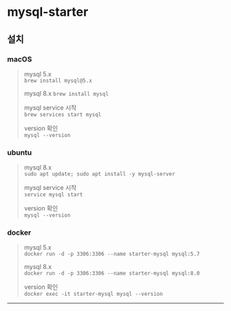 # mysql-starter

## 설치
### macOS
> mysql 5.x  
> `brew install mysql@5.x`  
>
> mysql 8.x
> `brew install mysql`  
> 
> mysql service 시작  
> `brew services start mysql`  
> 
> version 확인  
> `mysql --version`

### ubuntu
> mysql 8.x  
> `sudo apt update; sudo apt install -y mysql-server`
>
> mysql service 시작  
> `service mysql start`  
> 
> version 확인  
> `mysql --version`

### docker
> mysql 5.x  
> `docker run -d -p 3306:3306 --name starter-mysql mysql:5.7`
> 
> mysql 8.x  
> `docker run -d -p 3306:3306 --name starter-mysql mysql:8.0`
>
> version 확인  
> `docker exec -it starter-mysql mysql --version`

---

